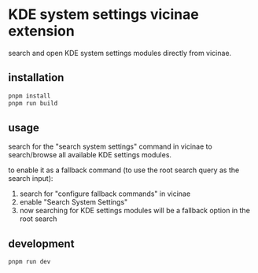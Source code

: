 # KDE system settings vicinae extension

search and open KDE system settings modules directly from vicinae.

## installation

```bash
pnpm install
pnpm run build
```

## usage

search for the "search system settings" command in vicinae to search/browse all available KDE settings modules.

to enable it as a fallback command (to use the root search query as the search input):

1. search for "configure fallback commands" in vicinae
2. enable "Search System Settings"
3. now searching for KDE settings modules will be a fallback option in the root search

## development

```bash
pnpm run dev
```
